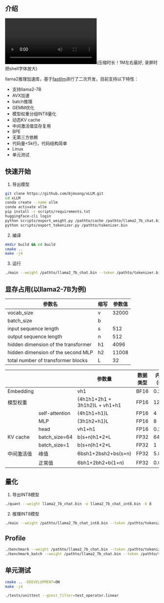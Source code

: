 ## 介绍

![running](./video/.mp4)(压缩时长！1M左右最好, 录屏时把shell字体放大)

llama2推理加速库，基于[fastllm](https://github.com/ztxz16/fastllm)进行了二次开发，目前支持以下特性：
- 支持llama2-7B
- AVX加速
- batch推理
- GEMM优化
- 模型权重分组INT8量化
- 动态KV cache
- 中间激活值显存复用
- BPE
- 无第三方依赖
- 代码量<5k行，代码结构简单
- Linux
- 单元测试


## 快速开始
1. 导出模型

```bash
git clone https://github.com/bjmsong/xLLM.git
cd xLLM
conda create --name xllm
conda activate xllm
pip install -r scripts/requirements.txt
huggingface-cli login
python scripts/export_weight.py /pathto/cache /pathto/llama2_7b_chat.bin
python scripts/export_tokenizer.py /pathto/tokenizer.bin
```

2.  编译
```bash
mkdir build && cd build
cmake ..
make -j4
```

3. 运行
```bash
./main --weight /pathto/llama2_7b_chat.bin --token /pathto/tokenizer.bin --threads 32
```


## 显存占用(以llama2-7B为例)
| 参数名                              | 缩写 | 参数值 |
| ----------------------------------- | ---- | ------ |
| vocab_size                          | v    | 32000  |
| batch_size                          | b    |        |
| input sequence length               | s    | 512    |
| output sequence length              | n    | 512    |
| hidden dimension of the transformer | h1   | 4096   |
| hidden dimension of the second MLP  | h2   | 11008  |
| total number of transformer blocks  | L    | 32     |

|            |                | 参数量                        | 数据类型 | 内存（G） |
| ---------- | -------------- | ----------------------------- | -------- | --------- |
| Embedding  |                | vh1                           | BF16     | 0.2       |
| 模型权重   |                | (4h1h1+2h1 + 3h1h2)L + vh1+h1 | FP16     | 12.2      |
|            | self-attention | (4h1h1+h1)L                   | FP16     | 4         |
|            | MLP            | (3h1h2+h1)L                   | FP16     | 8         |
|            | head           | vh1+h1                        | FP16     | 0.2       |
| KV cache   | batch_size=64  | b(s+n)h1\*2\*L                | FP32     | 64        |
|            | batch_size=1   | b(s+n)h1\*2\*L                | FP32     | 1         |
| 中间激活值 | 峰值           | 6bsh1+2bsh2+bs(s+n)           | FP32     | 5.8       |
|            | 正常值         | 6bh1+2bh2+b(1+n)              | FP32     | 0.01      |


## 量化
1. 导出INT8模型
```bash
./quant --weight llama2_7b_chat.bin -o llama2_7b_chat_int8.bin -b 8
```

2. 推理INT8模型
```bash
./main --weight /pathto/llama2_7b_chat_int8.bin --token /pathto/tokenizer.bin --threads 32
```

## Profile
```bash
./benchmark --weight /pathto/llama2_7b_chat.bin --token /pathto/tokenizer.bin --threads 32
./benchmark_batch --weight /pathto/llama2_7b_chat.bin --token /pathto/tokenizer.bin --file ../benchmark/prompts.txt -t 32
```

## 单元测试
```bash
cmake .. -DDEVELOPMENT=ON
make -j4

./tests/unittest --gtest_filter=test_operator.linear
```